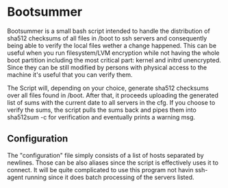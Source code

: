 # Bootsummer
Bootsummer is a small bash script intended to handle the distribution of sha512 checksums of all files in /boot to ssh servers and consequently being able to verify the local files wether a change happened.
This can be useful when you run filesystem/LVM encryption while not having the whole boot partition including the most critical part: kernel and initrd unencrypted. Since they can be still modified by persons with physical access to the machine it's useful that you can verify them.

The Script will, depending on your choice, generate sha512 checksums over all files found in /boot.
After that, it proceeds uploading the generated list of sums with the current date to all servers in the cfg.
If you choose to verify the sums, the script pulls the sums back and pipes them into sha512sum -c for verification and eventually prints a warning msg.

## Configuration
The "configuration" file simply consists of a list of hosts separated by newlines. Those can be also aliases since the script is effectively uses it to connect.
It will be quite complicated to use this program not havin ssh-agent running since it does batch processing of the servers listed.
